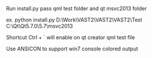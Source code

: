 Run install.py pass qml test folder and qt msvc2013 folder

ex. python install.py D:\Work\VAST2\VAST2\VAST2\Test C:\Qt\Qt5.7.0\5.7\msvc2013

Shortcut Ctrl + ` will enable on qt creator qml test file

Use ANSICON to support win7 console colored output